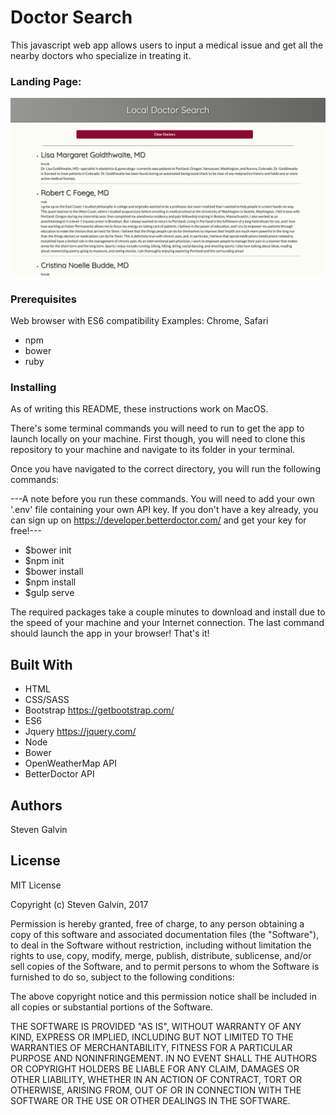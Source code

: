 # Doctor Search

This javascript web app allows users to input a medical issue and get all the nearby doctors who specialize in treating it.

### Landing Page:
![](./imgs/readme_screenshot.png "Doctor Search")

### Prerequisites

Web browser with ES6 compatibility
Examples: Chrome, Safari

* npm
* bower
* ruby

### Installing

As of writing this README, these instructions work on MacOS.

There's some terminal commands you will need to run to get the app to launch locally on your machine. First though, you will need to clone this repository to your machine and navigate to its folder in your terminal.

Once you have navigated to the correct directory, you will run the following commands:

---A note before you run these commands. You will need to add your own '.env' file containing your own API key. If you don't have a key already, you can sign up on https://developer.betterdoctor.com/ and get your key for free!---

* $bower init
* $npm init
* $bower install
* $npm install
* $gulp serve

The required packages take a couple minutes to download and install due to the speed of your machine and your Internet connection. The last command should launch the app in your browser! That's it!

## Built With

* HTML
* CSS/SASS
* Bootstrap https://getbootstrap.com/
* ES6
* Jquery https://jquery.com/
* Node
* Bower
* OpenWeatherMap API
* BetterDoctor API

## Authors

Steven Galvin

## License

MIT License

Copyright (c) Steven Galvin, 2017

Permission is hereby granted, free of charge, to any person obtaining a copy
of this software and associated documentation files (the "Software"), to deal
in the Software without restriction, including without limitation the rights
to use, copy, modify, merge, publish, distribute, sublicense, and/or sell
copies of the Software, and to permit persons to whom the Software is furnished to do so, subject to the following conditions:

The above copyright notice and this permission notice shall be included in all
copies or substantial portions of the Software.

THE SOFTWARE IS PROVIDED "AS IS", WITHOUT WARRANTY OF ANY KIND, EXPRESS OR
IMPLIED, INCLUDING BUT NOT LIMITED TO THE WARRANTIES OF MERCHANTABILITY,
FITNESS FOR A PARTICULAR PURPOSE AND NONINFRINGEMENT. IN NO EVENT SHALL THE
AUTHORS OR COPYRIGHT HOLDERS BE LIABLE FOR ANY CLAIM, DAMAGES OR OTHER
LIABILITY, WHETHER IN AN ACTION OF CONTRACT, TORT OR OTHERWISE, ARISING FROM,
OUT OF OR IN CONNECTION WITH THE SOFTWARE OR THE USE OR OTHER DEALINGS IN THE
SOFTWARE.
